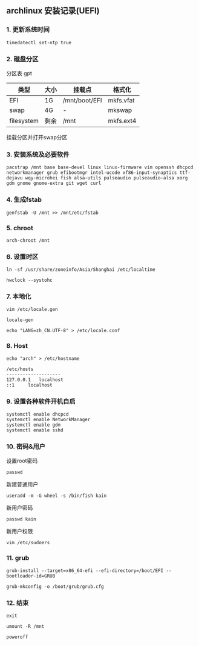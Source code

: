 ## archlinux 安装记录(UEFI)

### 1. 更新系统时间

```
timedatectl set-ntp true
```

### 2. 磁盘分区

分区表 gpt

| 类型       | 大小 | 挂载点        | 格式化    |
| ---------- | ---- | ------------- | --------- |
| EFI        | 1G   | /mnt/boot/EFI | mkfs.vfat |
| swap       | 4G   | -             | mkswap    |
| filesystem | 剩余 | /mnt          | mkfs.ext4 |

挂载分区并打开swap分区

### 3. 安装系统及必要软件

```
pacstrap /mnt base base-devel linux linux-firmware vim openssh dhcpcd networkmanager grub efibootmgr intel-ucode xf86-input-synaptics ttf-dejavu wqy-microhei fish alsa-utils pulseaudio pulseaudio-alsa xorg gdm gnome gnome-extra git wget curl
```

### 4. 生成fstab

```
genfstab -U /mnt >> /mnt/etc/fstab
```

### 5. chroot

```
arch-chroot /mnt
```

### 6. 设置时区

```
ln -sf /usr/share/zoneinfo/Asia/Shanghai /etc/localtime
```

```
hwclock --systohc
```

### 7. 本地化

```
vim /etc/locale.gen
```

```
locale-gen
```

```
echo "LANG=zh_CN.UTF-8" > /etc/locale.conf
```

### 8. Host

```
echo "arch" > /etc/hostname
```

```
/etc/hosts
--------------------
127.0.0.1	localhost
::1		localhost
```

### 9. 设置各种软件开机自启

```
systemctl enable dhcpcd
systemctl enable NetworkManager
systemctl enable gdm
systemctl enable sshd
```

### 10. 密码&用户

设置root密码

```
passwd
```

新建普通用户

```
useradd -m -G wheel -s /bin/fish kain
```

新用户密码

```
passwd kain
```

新用户权限

```
vim /etc/sudoers
```

### 11. grub

```
grub-install --target=x86_64-efi --efi-directory=/boot/EFI --bootloader-id=GRUB
```

```
grub-mkconfig -o /boot/grub/grub.cfg
```

### 12. 结束

```
exit
```

```
umount -R /mnt
```

```
poweroff
```



